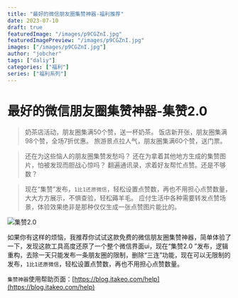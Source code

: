 ```yaml
---
title: "最好的微信朋友圈集赞神器-福利推荐"
date: 2023-07-10
draft: true
featuredImage: "/images/p9CGZnI.jpg"
featuredImagePreview: "/images/p9CGZnI.jpg"
images: ["/images/p9CGZnI.jpg"]
author: "jobcher"
tags: ["daliy"]
categories: ["福利"]
series: ["福利系列"]
---
```


# 最好的微信朋友圈集赞神器-集赞2.0

> 奶茶店活动，朋友圈集满50个赞，送一杯奶茶。
> 饭店新开张，朋友圈集满98个赞，全场7折优惠。
> 旅游景点拉人气，朋友圈集满60个赞，送门票。

> 还在为这些恼人的朋友圈集赞发愁吗？
> 还在为拿着其他地方生成的集赞图片，怕被发现而胆战心惊吗？
> 翻遍通讯录，求着好友帮忙点赞。还是不够数？

> 现在“集赞”发布，`1比1还原微信`，轻松设置点赞数，再也不用担心点赞数量，大大方方展示，不惧查验，轻松薅羊毛。
>应付生活中各种需要转发点赞场景，体验效果绝非是那种仅仅生成一张点赞图片能比的。

![集赞2.0](/images/p9CGZnI.jpg)  
  
如果你有这样的烦恼，我推荐你试试这款免费的微信朋友圈集赞神器，简单体验了一下，发现这款工具高度还原了一个整个微信界面ui，现在“集赞2.0 ”发布，逻辑重构，去除一天只能发布一条朋友圈的限制，删除“三连”功能，现在可以无限制的发布，`1比1还原微信`，轻松设置点赞数，再也不用担心点赞数量。  
  
`集赞神器`使用帮助页面：[https://blog.itakeo.com/help](https://blog.itakeo.com/help)